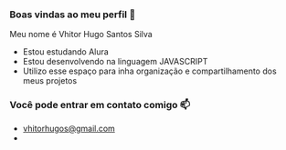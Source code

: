 ### Boas vindas ao meu perfil 💙


Meu nome é Vhitor Hugo Santos Silva

- Estou estudando Alura
- Estou desenvolvendo na linguagem JAVASCRIPT
- Utilizo esse espaço para inha organização e compartilhamento dos meus projetos

### Você pode entrar em contato comigo 📫
- vhitorhugos@gmail.com
- 
